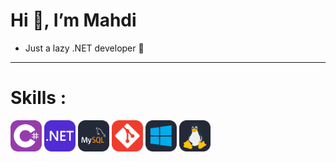 # Hi 👋, I’m Mahdi
- Just a lazy .NET developer 🥱
---
# Skills : 
<div style="display: inline-block">
  <img src="https://github.com/tandpfun/skill-icons/blob/main/icons/CS.svg" width="50" hight="50" title="CSharp">
  <img src="https://github.com/tandpfun/skill-icons/blob/main/icons/DotNet.svg" width="50" hight="50" title="DotNet">
  <img src="https://github.com/tandpfun/skill-icons/blob/main/icons/MySQL-Dark.svg" width="50" hight="50" title="MySQL">
  <img src="https://github.com/tandpfun/skill-icons/blob/main/icons/Git.svg" width="50" hight="50" title="Git">
  <img src="https://github.com/danieleverest/skill-icons/blob/main/icons/Windows-Dark.svg" width="50" hight="50" title="Windows">
  <img src="https://github.com/tandpfun/skill-icons/blob/main/icons/Linux-Dark.svg" width="50" hight="50" title="Linux">
</div>
